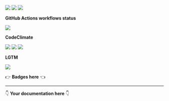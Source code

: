 ![](https://img.shields.io/github/package-json/v/kaskadi/kaskadi-webhooks-stock-lambda)
![](https://img.shields.io/badge/code--style-standard-blue)
![](https://img.shields.io/github/license/kaskadi/kaskadi-webhooks-stock-lambda?color=blue)

**GitHub Actions workflows status**

![](https://img.shields.io/github/workflow/status/kaskadi/kaskadi-webhooks-stock-lambda/deploy?label=deployed&logo=Amazon%20AWS)
<!-- Only for branches which are not release/** or master -->
<!-- ![](https://img.shields.io/github/workflow/status/kaskadi/kaskadi-webhooks-stock-lambda/test?label=test&logo=mocha) -->

**CodeClimate**

[![](https://img.shields.io/codeclimate/maintainability/kaskadi/kaskadi-webhooks-stock-lambda?label=maintainability&logo=Code%20Climate)](https://codeclimate.com/github/kaskadi/kaskadi-webhooks-stock-lambda)
[![](https://img.shields.io/codeclimate/tech-debt/kaskadi/kaskadi-webhooks-stock-lambda?label=technical%20debt&logo=Code%20Climate)](https://codeclimate.com/github/kaskadi/kaskadi-webhooks-stock-lambda)
[![](https://img.shields.io/codeclimate/coverage/kaskadi/kaskadi-webhooks-stock-lambda?label=test%20coverage&logo=Code%20Climate)](https://codeclimate.com/github/kaskadi/kaskadi-webhooks-stock-lambda)

**LGTM**

[![](https://img.shields.io/lgtm/grade/javascript/github/kaskadi/kaskadi-webhooks-stock-lambda?label=code%20quality&logo=LGTM)](https://lgtm.com/projects/g/kaskadi/kaskadi-webhooks-stock-lambda/?mode=list&logo=LGTM)

:point_right: **Badges here** :point_left:

****

:point_down: **Your documentation here** :point_down:
